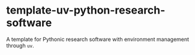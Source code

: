 # template-uv-python-research-software
A template for Pythonic research software with environment management through `uv`.
